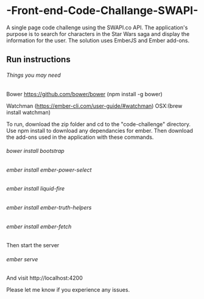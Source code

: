 # -Front-end-Code-Challange-SWAPI-
A single page code challenge using the SWAPI.co API. The application's purpose is to search for characters in the Star Wars saga and display the information for the user. The solution uses EmberJS and Ember add-ons. 



## Run instructions
###### Things you may need
Bower https://github.com/bower/bower (npm install -g bower)

Watchman (https://ember-cli.com/user-guide/#watchman) OSX:(brew install watchman)

To run, download the zip folder and cd to the "code-challenge" directory. Use npm install to download any dependancies for ember. Then download the add-ons used in the application with these commands.
###### bower install bootstrap
###### ember install ember-power-select
###### ember install liquid-fire
###### ember install ember-truth-helpers
###### ember install ember-fetch

Then start the server
###### ember serve
And visit http://localhost:4200

Please let me know if you experience any issues.
